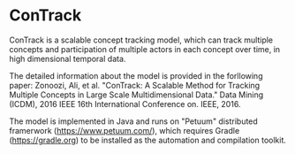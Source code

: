 # ConTrack
ConTrack is a scalable concept tracking model, which can track multiple concepts and participation of multiple actors in each concept over time, in high dimensional temporal data. 

The detailed information about the model is provided in the forllowing paper:
Zonoozi, Ali, et al. "ConTrack: A Scalable Method for Tracking Multiple Concepts in Large Scale Multidimensional Data." Data Mining (ICDM), 2016 IEEE 16th International Conference on. IEEE, 2016.

 
 
The model is implemented in Java and runs on "Petuum" distributed framerwork (https://www.petuum.com/), which requires Gradle (https://gradle.org) to be installed as the automation and compilation toolkit.
